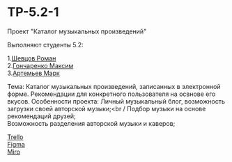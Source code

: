 # TP-5.2-1
Проект "Каталог музыкальных произведений" <br />

Выполняют студенты 5.2:<br />

1.[Шевцов Роман](https://github.com/Roman-30) <br />
2.[Гончаренко Максим](https://github.com/MaximilianProrock) <br />
3.[Артемьев Марк]() <br />

Тема: Каталог музыкальных произведений, записанных в электронной форме. Рекомендации для конкретного пользователя на освнове его вкусов. 
Особенности проекта: 
Личный музыкальный блог, возможность загрузки своей авторской музыки;<br /
Подбор музыки на основе рекомендаций друзей;<br />
Возможность разделения авторской музыки и каверов;<br />

[Trello](https://trello.com/b/3VvHXBl8/каталог-музыкальных-произведений)<br />
[Figma](https://www.figma.com/file/lxNLWWGxuIuIzYhXjq0pLB/Untitled?node-id=0%3A1&t=sWzJLNaKLOIeV0qb-0)<br />
[Miro](https://miro.com/app/board/uXjVPhR-fGQ=/?share_link_id=430370794524)<br />
